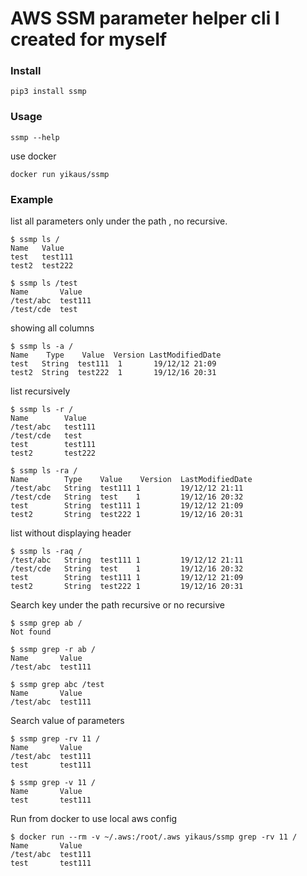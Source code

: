 # AWS SSM parameter helper cli I created for myself

### Install

`pip3 install ssmp`

### Usage

`ssmp --help`

use docker

`docker run yikaus/ssmp`

### Example

list all parameters only under the path , no recursive.

```
$ ssmp ls /
Name   Value
test   test111
test2  test222
```

```
$ ssmp ls /test
Name       Value
/test/abc  test111
/test/cde  test
```

showing all columns

```
$ ssmp ls -a /
Name    Type    Value  Version LastModifiedDate
test   String  test111  1       19/12/12 21:09
test2  String  test222  1       19/12/16 20:31
```

list recursively

```
$ ssmp ls -r /
Name        Value
/test/abc   test111
/test/cde   test
test        test111
test2       test222
```

```
$ ssmp ls -ra /
Name        Type    Value    Version  LastModifiedDate
/test/abc   String  test111 1         19/12/12 21:11
/test/cde   String  test    1         19/12/16 20:32
test        String  test111 1         19/12/12 21:09
test2       String  test222 1         19/12/16 20:31
```

list without displaying header

```
$ ssmp ls -raq /
/test/abc   String  test111 1         19/12/12 21:11
/test/cde   String  test    1         19/12/16 20:32
test        String  test111 1         19/12/12 21:09
test2       String  test222 1         19/12/16 20:31
```

Search key under the path recursive or no recursive

```
$ ssmp grep ab /
Not found
```

```
$ ssmp grep -r ab /
Name       Value
/test/abc  test111
```

```
$ ssmp grep abc /test
Name       Value
/test/abc  test111
```

Search value of parameters

```
$ ssmp grep -rv 11 /
Name       Value
/test/abc  test111
test       test111
```

```
$ ssmp grep -v 11 /
Name       Value
test       test111
```

Run from docker to use local aws config

```
$ docker run --rm -v ~/.aws:/root/.aws yikaus/ssmp grep -rv 11 /
Name       Value
/test/abc  test111
test       test111
```
